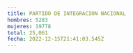 ```yaml
---
title: PARTIDO DE INTEGRACION NACIONAL
hombres: 5283
mujeres: 19778
total: 25,061
fecha: 2022-12-15T21:41:03.545Z
---
```

